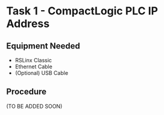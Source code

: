 # Task 1 - CompactLogic PLC IP Address

## Equipment Needed

- RSLinx Classic
- Ethernet Cable
- (Optional) USB Cable

## Procedure

(TO BE ADDED SOON)

